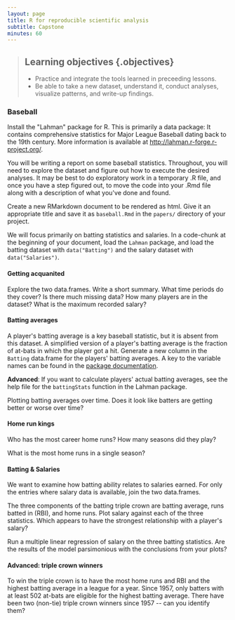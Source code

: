 ```yaml
---
layout: page
title: R for reproducible scientific analysis
subtitle: Capstone
minutes: 60
---
```




> ## Learning objectives {.objectives}
>
> - Practice and integrate the tools learned in preceeding lessons.
> - Be able to take a new dataset, understand it, conduct analyses, 
> visualize patterns, and write-up findings.
>

### Baseball

Install the "Lahman" package for R. This is primarily a data package: It contains comprehensive statistics for Major League Baseball dating back to the 19th century. More information is available at <http://lahman.r-forge.r-project.org/>.

You will be writing a report on some baseball statistics. Throughout, you will need to explore the dataset and figure out how to execute the desired analyses. It may be best to do exploratory work in a temporary .R file, and once you have a step figured out, to move the code into your .Rmd file along with a description of what you've done and found.

Create a new RMarkdown document to be rendered as html. Give it an appropriate title and save it as `baseball.Rmd` in the `papers/` directory of your project.

We will focus primarily on batting statistics and salaries. In a code-chunk at the beginning of your document, load the `Lahman` package, and load the batting dataset with `data("Batting")` and the salary dataset with `data("Salaries")`.

#### Getting acquanited

Explore the two data.frames. Write a short summary. What time periods do they cover? Is there much missing data? How many players are in the dataset? What is the maximum recorded salary?

#### Batting averages

A player's batting average is a key baseball statistic, but it is absent from this dataset. A simplified version of a player's batting average is the fraction of at-bats in which the player got a hit. Generate a new column in the `Batting` data.frame for the players' batting averages. A key to the variable names can be found in the [package documentation](http://lahman.r-forge.r-project.org/doc/).

**Advanced**: If you want to calculate players' actual batting averages, see the help file for the `battingStats` function in the Lahman package.

Plotting batting averages over time. Does it look like batters are getting better or worse over time?

#### Home run kings

Who has the most career home runs? How many seasons did they play?

What is the most home runs in a single season?

#### Batting & Salaries

We want to examine how batting ability relates to salaries earned. For only the entries where salary data is available, join the two data.frames.

The three components of the batting triple crown are batting average, runs batted in (RBI), and home runs. Plot salary against each of the three statistics. Which appears to have the strongest relationship with a player's salary? 

Run a multiple linear regression of salary on the three batting statistics. Are the results of the model parsimonious with the conclusions from your plots?

#### Advanced: triple crown winners

To win the triple crown is to have the most home runs and RBI and the highest batting average in a league for a year. Since 1957, only batters with at least 502 at-bats are eligible for the highest batting average. There have been two (non-tie) triple crown winners since 1957 -- can you identify them?
